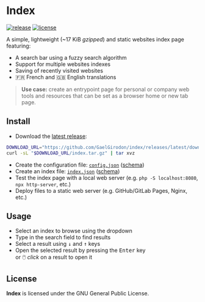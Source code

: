 # Index

[![release](https://img.shields.io/github/v/release/GaelGirodon/index?style=flat-square)](https://github.com/GaelGirodon/index/releases/latest)
[![license](https://img.shields.io/github/license/GaelGirodon/index?color=blue&style=flat-square)](./LICENSE)

A simple, lightweight (~17 KiB _gzipped_) and static websites index page
featuring:

- A search bar using a fuzzy search algorithm
- Support for multiple websites indexes
- Saving of recently visited websites
- 🇫🇷 French and 🇬🇧 English translations

> **Use case:** create an entrypoint page for personal or company web tools
> and resources that can be set as a browser home or new tab page.

## Install

- Download the [latest release](https://github.com/GaelGirodon/index/releases/latest):

```bash
DOWNLOAD_URL="https://github.com/GaelGirodon/index/releases/latest/download"
curl -sL "$DOWNLOAD_URL/index.tar.gz" | tar xvz
```

- Create the configuration file: [`config.json`](./example/config.json)
  ([schema](./src/schemas/config.schema.json))
- Create an index file: [`index.json`](./example/index.json)
  ([schema](./src/schemas/index.schema.json))
- Test the index page with a local web server (e.g. `php -S localhost:8080`,
  `npx http-server`, etc.)
- Deploy files to a static web server (e.g. GitHub/GitLab Pages, Nginx, etc.)

## Usage

- Select an index to browse using the dropdown
- Type in the search field to find results
- Select a result using <kbd>↓</kbd> and <kbd>↑</kbd> keys
- Open the selected result by pressing the <kbd>Enter</kbd> key<br>
  or 🖱️ _click_ on a result to open it

## License

**Index** is licensed under the GNU General Public License.
